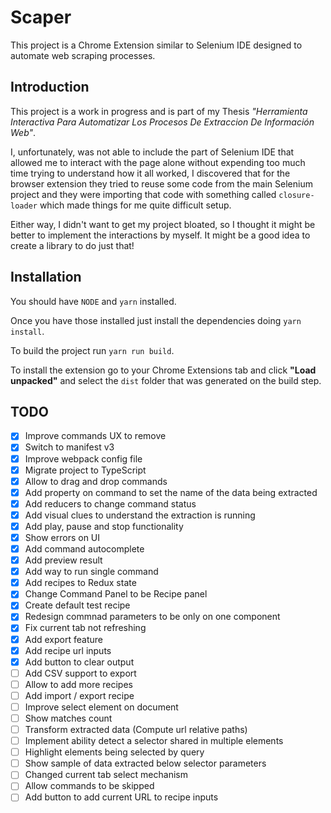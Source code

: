 # Scaper

This project is a Chrome Extension similar to Selenium IDE designed to automate web scraping processes.

## Introduction

This project is a work in progress and is part of my Thesis _"Herramienta Interactiva Para Automatizar Los Procesos De Extraccion De Información Web"_.

I, unfortunately, was not able to include the part of Selenium IDE that allowed me to interact with the page alone without expending too much time trying to understand how it all worked, I discovered that for the browser extension they tried to reuse some code from the main Selenium project and they were importing that code with something called `closure-loader` which made things for me quite difficult setup.

Either way, I didn't want to get my project bloated, so I thought it might be better to implement the interactions by myself. It might be a good idea to create a library to do just that!

## Installation

You should have `NODE` and `yarn` installed.

Once you have those installed just install the dependencies doing `yarn install`.

To build the project run `yarn run build`.

To install the extension go to your Chrome Extensions tab and click __"Load unpacked"__ and select the `dist` folder that was generated on the build step.

## TODO

- [x] Improve commands UX to remove
- [x] Switch to manifest v3
- [x] Improve webpack config file
- [x] Migrate project to TypeScript
- [x] Allow to drag and drop commands
- [x] Add property on command to set the name of the data being extracted
- [x] Add reducers to change command status
- [x] Add visual clues to understand the extraction is running
- [x] Add play, pause and stop functionality
- [x] Show errors on UI
- [x] Add command autocomplete
- [x] Add preview result
- [x] Add way to run single command
- [x] Add recipes to Redux state
- [x] Change Command Panel to be Recipe panel
- [x] Create default test recipe
- [x] Redesign commnad parameters to be only on one component
- [x] Fix current tab not refreshing
- [x] Add export feature
- [x] Add recipe url inputs
- [x] Add button to clear output
- [ ] Add CSV support to export
- [ ] Allow to add more recipes
- [ ] Add import / export recipe
- [ ] Improve select element on document
- [ ] Show matches count
- [ ] Transform extracted data (Compute url relative paths)
- [ ] Implement ability detect a selector shared in multiple elements
- [ ] Highlight elements being selected by query
- [ ] Show sample of data extracted below selector parameters
- [ ] Changed current tab select mechanism
- [ ] Allow commands to be skipped
- [ ] Add button to add current URL to recipe inputs
